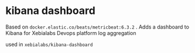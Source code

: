# kibana dashboard

Based on ``docker.elastic.co/beats/metricbeat:6.3.2`` . Adds a dashboard to Kibana for Xebialabs Devops platform log aggregation 



used in ``xebialabs/kibana-dashboard``

